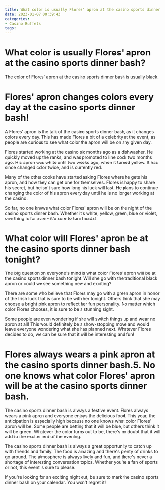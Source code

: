 ```yaml
---
title: What color is usually Flores' apron at the casino sports dinner bash
date: 2023-01-07 00:39:43
categories:
- Casino Buffets
tags:
---
```



#  What color is usually Flores' apron at the casino sports dinner bash?

The color of Flores' apron at the casino sports dinner bash is usually black.

#  Flores' apron changes colors every day at the casino sports dinner bash!

A Flores' apron is the talk of the casino sports dinner bash, as it changes colors every day. This has made Flores a bit of a celebrity at the event, as people are curious to see what color the apron will be on any given day.

Flores started working at the casino six months ago as a dishwasher. He quickly moved up the ranks, and was promoted to line cook two months ago. His apron was white until two weeks ago, when it turned yellow. It has since changed color twice, and is currently red.

Many of the other cooks have started asking Flores where he gets his apron, and how they can get one for themselves. Flores is happy to share his secret, but he isn't sure how long his luck will last. He plans to continue changing the color of his apron every day until he is no longer working at the casino.

So far, no one knows what color Flores' apron will be on the night of the casino sports dinner bash. Whether it's white, yellow, green, blue or violet, one thing is for sure - it's sure to turn heads!

#  What color will Flores' apron be at the casino sports dinner bash tonight?

The big question on everyone's mind is what color Flores' apron will be at the casino sports dinner bash tonight. Will she go with the traditional black apron or could we see something new and exciting?

There are some who believe that Flores may go with a green apron in honor of the Irish luck that is sure to be with her tonight. Others think that she may choose a bright pink apron to reflect her fun personality. No matter which color Flores chooses, it is sure to be a stunning sight.

Some people are even wondering if she will switch things up and wear no apron at all! This would definitely be a show-stopping move and would leave everyone wondering what she has planned next. Whatever Flores decides to do, we can be sure that it will be interesting and fun!

#  Flores always wears a pink apron at the casino sports dinner bash.5. No one knows what color Flores' apron will be at the casino sports dinner bash.

The casino sports dinner bash is always a festive event. Flores always wears a pink apron and everyone enjoys the delicious food. This year, the anticipation is especially high because no one knows what color Flores' apron will be. Some people are betting that it will be blue, but others think it will be green. Whatever the color turns out to be, there's no doubt that it will add to the excitement of the evening.

The casino sports dinner bash is always a great opportunity to catch up with friends and family. The food is amazing and there's plenty of drinks to go around. The atmosphere is always lively and fun, and there's never a shortage of interesting conversation topics. Whether you're a fan of sports or not, this event is sure to please.

If you're looking for an exciting night out, be sure to mark the casino sports dinner bash on your calendar. You won't regret it!